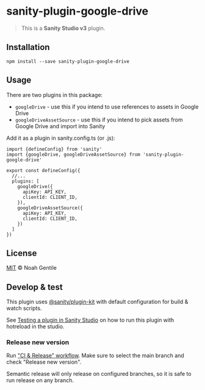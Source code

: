 # sanity-plugin-google-drive

> This is a **Sanity Studio v3** plugin.

## Installation

```
npm install --save sanity-plugin-google-drive
```

## Usage

There are two plugins in this package:

- `googleDrive` - use this if you intend to use references to assets in Google Drive
- `googleDriveAssetSource` - use this if you intend to pick assets from Google Drive and import into Sanity

Add it as a plugin in sanity.config.ts (or .js):

```
import {defineConfig} from 'sanity'
import {googleDrive, googleDriveAssetSource} from 'sanity-plugin-google-drive'

export const defineConfig({
  //...
  plugins: [
    googleDrive({
      apiKey: API_KEY,
      clientId: CLIENT_ID,
    }),
    googleDriveAssetSource({
      apiKey: API_KEY,
      clientId: CLIENT_ID,
    })
  ]
})
```

## License

[MIT](LICENSE) © Noah Gentile

## Develop & test

This plugin uses [@sanity/plugin-kit](https://github.com/sanity-io/plugin-kit)
with default configuration for build & watch scripts.

See [Testing a plugin in Sanity Studio](https://github.com/sanity-io/plugin-kit#testing-a-plugin-in-sanity-studio)
on how to run this plugin with hotreload in the studio.

### Release new version

Run ["CI & Release" workflow](https://github.com/nkgentile/sanity-plugin-google-drive/actions/workflows/main.yml).
Make sure to select the main branch and check "Release new version".

Semantic release will only release on configured branches, so it is safe to run release on any branch.
